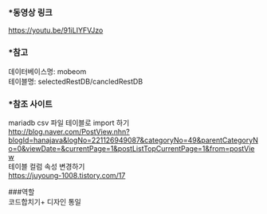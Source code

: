 ### *동영상 링크  
https://youtu.be/91iLIYFVJzo  

### *참고  
데이터베이스명: mobeom   
테이블명: selectedRestDB/cancledRestDB  

### *참조 사이트  
mariadb csv 파일 테이블로 import 하기    
http://blog.naver.com/PostView.nhn?blogId=hanajava&logNo=221126949087&categoryNo=49&parentCategoryNo=0&viewDate=&currentPage=1&postListTopCurrentPage=1&from=postView  
테이블 컬럼 속성 변경하기  
https://juyoung-1008.tistory.com/17  

###역할   
코드합치기+ 디자인 통일
